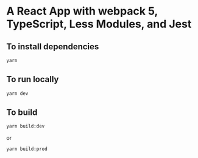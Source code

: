 # A React App with webpack 5, TypeScript, Less Modules, and Jest

## To install dependencies

```bash
yarn
```

## To run locally

```bash
yarn dev
```

## To build

```bash
yarn build:dev
```

or

```bash
yarn build:prod
```

<!-- ## The commit history story

- [Setting up the React app](https://github.com/ashleemboyer/webpack-typescript-jest-less/commit/af60ed8678e349ba6596890f795419011b2bebf8)
- [Upgrading webpack and loaders](https://github.com/ashleemboyer/webpack-typescript-jest-less/commit/4ee89641b96c6999916b4fade7eddeff78acee1f)
- [Adding Less](https://github.com/ashleemboyer/webpack-typescript-jest-less/commit/71c6b5349601d5997b7b24cb06bd312d2b426403)
- [Adding a component with a Less module for styles](https://github.com/ashleemboyer/webpack-typescript-jest-less/commit/8aa2c11281473b91f7af1144270a13ce6af89c7c)
- [Converting everything to TypeScript](https://github.com/ashleemboyer/webpack-typescript-jest-less/commit/2a3c383606f747aad8da73b408c9f37dd3e4f2a3)
- [Adding Jest and Enzyme](https://github.com/ashleemboyer/webpack-typescript-jest-less/commit/7cca2ab4b584dd1c760b56d4f73e502fd761d901)
- [Adding webpack rule for .module.less files](https://github.com/ashleemboyer/webpack-typescript-jest-less/commit/e20cec48cc9f525bcc534decb80aafec03d96f87)
- [Setting up a build command](https://github.com/ashleemboyer/webpack-typescript-jest-less/commit/57dc4d1ba4f380f4bcecce42b8d0dc25e0225237)
- [Fixing the bundle.js file referenced in the index.html](https://github.com/ashleemboyer/webpack-typescript-jest-less/commit/c0a36271e71c15fdc1331d9e9a3541f94a972db9) -->
